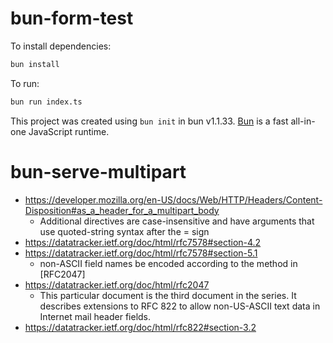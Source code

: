 # bun-form-test

To install dependencies:

```bash
bun install
```

To run:

```bash
bun run index.ts
```

This project was created using `bun init` in bun v1.1.33. [Bun](https://bun.sh)
is a fast all-in-one JavaScript runtime.

# bun-serve-multipart

- https://developer.mozilla.org/en-US/docs/Web/HTTP/Headers/Content-Disposition#as_a_header_for_a_multipart_body
  - Additional directives are case-insensitive and have arguments that use
    quoted-string syntax after the = sign
- https://datatracker.ietf.org/doc/html/rfc7578#section-4.2
- https://datatracker.ietf.org/doc/html/rfc7578#section-5.1
  - non-ASCII field names be encoded according to the method in [RFC2047]
- https://datatracker.ietf.org/doc/html/rfc2047
  - This particular document is the third document in the series. It describes
    extensions to RFC 822 to allow non-US-ASCII text data in Internet mail
    header fields.
- https://datatracker.ietf.org/doc/html/rfc822#section-3.2
